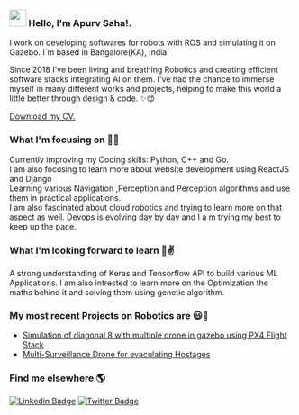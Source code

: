 ### <img src="https://media.giphy.com/media/hvRJCLFzcasrR4ia7z/giphy.gif" width="30px"> Hello, I'm Apurv Saha!.

I work on developing softwares for robots with ROS and simulating it on Gazebo. I´m based in Bangalore(KA), India.

Since 2018 I've been living and breathing Robotics and creating efficient software stacks integrating AI on them. I've had the chance to immerse myself in many different works and projects, helping to make this world a little better through design & code. ✨😍

[Download my CV.](https://drive.google.com/file/d/1GF7u31GI9Ut17Ug1xbm6qLr1sHODSHw9/view?usp=sharing)

### What I'm focusing on 👨‍💻

Currently improving my Coding skills: Python, C++ and Go.<br />
 I am also focusing to learn more about website development using ReactJS and Django<br />
Learning various Navigation ,Perception and Perception algorithms and use them in practical applications.<br />
I am also fascinated about cloud robotics and trying to learn more on that aspect as well. Devops is evolving day by day and I a m trying my best to keep up the pace.

### What I'm looking forward to learn 🤖✌️

A strong understanding of Keras and Tensorflow API to build various ML Applications. I am also intrested to learn more on the Optimization the maths behind it and solving them using genetic algorithm.

### My most recent Projects on Robotics are 😃🧾
<!-- PROJECT--LIST:START -->
- [Simulation of diagonal 8 with multiple drone in gazebo using PX4 Flight Stack](https://www.youtube.com/watch?v=Bei0F4P5jNY)
- [Multi-Surveillance Drone for evaculating Hostages](https://www.youtube.com/watch?v=HxAcEQ-AQ7s&t=5s)
<!-- PROJECT-LIST:END -->

### Find me elsewhere 🌎

[![Linkedin Badge](https://img.shields.io/badge/-LinkedIn-blue?style=flat-square&logo=Linkedin&logoColor=white&link=https://www.linkedin.com/in/harshkumarkhatri/)](https://www.linkedin.com/in/apurv-saha-184859114/)  [![Twitter Badge](https://img.shields.io/badge/-Twitter-1ca0f1?style=flat-square&labelColor=1ca0f1&logo=twitter&logoColor=white&link=https://twitter.com/_diogorodrigues)](https://twitter.com/apurv_saha)


<!--**[website name](website link)**-->
